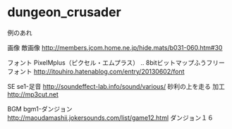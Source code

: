 # dungeon_crusader
例のあれ

画像
敵画像
http://members.jcom.home.ne.jp/hide.mats/b031-060.htm#30


フォント
PixelMplus（ピクセル・エムプラス） ‥ 8bitビットマップふうフリーフォント
http://itouhiro.hatenablog.com/entry/20130602/font

SE
se1-足音
http://soundeffect-lab.info/sound/various/
砂利の上を走る
加工
http://mp3cut.net


BGM
bgm1-ダンジョン
http://maoudamashii.jokersounds.com/list/game12.html
ダンジョン１６
